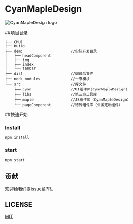 # CyanMapleDesign

![CyanMapleDesign logo](http://xuqiang.cc/wp-content/uploads/2018/03/cmlogo.png)

##项目目录
```
├── CMUI                     
├── build
├── demo                      //实际开发目录
│   ├── headComponent
│   ├── img
│   ├── index
│   └── tabbar
├── dist                      //编译后文件
├── node_modules              //一来模块
└── src                       //库文件
    ├── cyan                  //UI组件库(CyanMapleDesign)
    ├── libs                  //第三方工具库
    ├── maple                 //JS组件库（CyanMapleDesign）
    └── pageComponent         //特殊组件库（业务定制组件）
```
        
##快速开始
### Install
```console
npm install 
```
### start
```console
npm start 
```
## 贡献
欢迎给我们提issue或PR。

## LICENSE
[MIT](LICENSE)